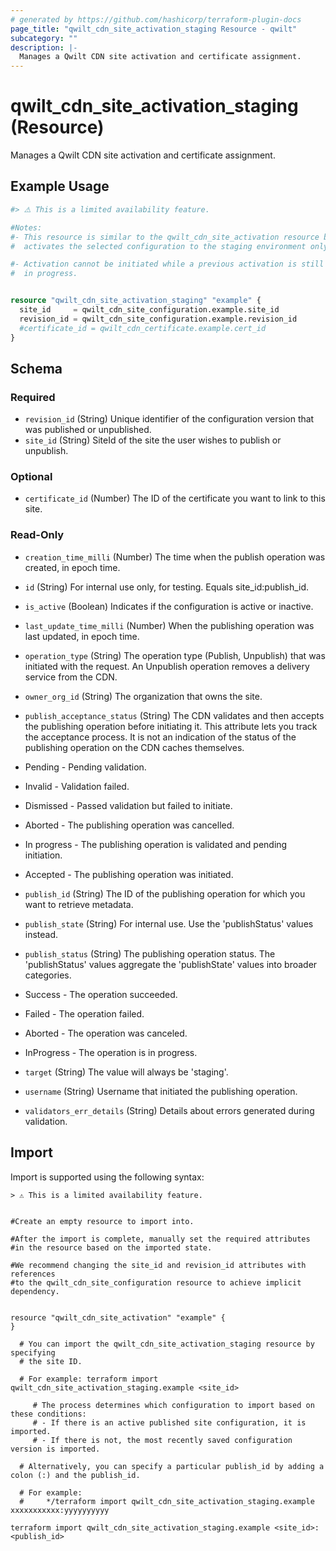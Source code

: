 ```yaml
---
# generated by https://github.com/hashicorp/terraform-plugin-docs
page_title: "qwilt_cdn_site_activation_staging Resource - qwilt"
subcategory: ""
description: |-
  Manages a Qwilt CDN site activation and certificate assignment.
---
```


# qwilt_cdn_site_activation_staging (Resource)

Manages a Qwilt CDN site activation and certificate assignment.

## Example Usage

```terraform
#> ⚠️ This is a limited availability feature.

#Notes:
#- This resource is similar to the qwilt_cdn_site_activation resource but 
#  activates the selected configuration to the staging environment only.

#- Activation cannot be initiated while a previous activation is still 
#  in progress.


resource "qwilt_cdn_site_activation_staging" "example" {
  site_id     = qwilt_cdn_site_configuration.example.site_id
  revision_id = qwilt_cdn_site_configuration.example.revision_id
  #certificate_id = qwilt_cdn_certificate.example.cert_id
}
```

<!-- schema generated by tfplugindocs -->
## Schema

### Required

- `revision_id` (String) Unique identifier of the configuration version that was published or unpublished.
- `site_id` (String) SiteId of the site the user wishes to publish or unpublish.

### Optional

- `certificate_id` (Number) The ID of the certificate you want to link to this site.

### Read-Only

- `creation_time_milli` (Number) The time when the publish operation was created, in epoch time.
- `id` (String) For internal use only, for testing. Equals site_id:publish_id.
- `is_active` (Boolean) Indicates if the configuration is active or inactive.
- `last_update_time_milli` (Number) When the publishing operation was last updated, in epoch time.
- `operation_type` (String) The operation type (Publish, Unpublish) that was initiated with the request. An Unpublish operation removes a delivery service from the CDN.
- `owner_org_id` (String) The organization that owns the site.
- `publish_acceptance_status` (String) The CDN validates and then accepts the publishing operation before initiating it. This attribute lets you track the acceptance process. It is not an indication of the status of the publishing operation on the CDN caches themselves.

- Pending - Pending validation.
- Invalid - Validation failed. 
- Dismissed - Passed validation but failed to initiate.
- Aborted - The publishing operation was cancelled.
- In progress - The publishing operation is validated and pending initiation.
- Accepted - The publishing operation was initiated.
- `publish_id` (String) The ID of the publishing operation for which you want to retrieve metadata.
- `publish_state` (String) For internal use. Use the 'publishStatus' values instead.
- `publish_status` (String) The publishing operation status. The 'publishStatus' values aggregate the 'publishState' values into broader categories. 

 - Success - The operation succeeded.
 - Failed - The operation failed.
 - Aborted - The operation was canceled.
 - InProgress - The operation is in progress.
- `target` (String) The value will always be 'staging'.
- `username` (String) Username that initiated the publishing operation.
- `validators_err_details` (String) Details about errors generated during validation.

## Import

Import is supported using the following syntax:

```shell
> ⚠️ This is a limited availability feature.


#Create an empty resource to import into.

#After the import is complete, manually set the required attributes 
#in the resource based on the imported state.

#We recommend changing the site_id and revision_id attributes with references 
#to the qwilt_cdn_site_configuration resource to achieve implicit dependency.


resource "qwilt_cdn_site_activation" "example" {
}

  # You can import the qwilt_cdn_site_activation_staging resource by specifying 
  # the site ID.

  # For example: terraform import qwilt_cdn_site_activation_staging.example <site_id>

     # The process determines which configuration to import based on these conditions: 
     # - If there is an active published site configuration, it is imported.
     # - If there is not, the most recently saved configuration version is imported.
    
  # Alternatively, you can specify a particular publish_id by adding a colon (:) and the publish_id. 

  # For example: 
  #     */terraform import qwilt_cdn_site_activation_staging.example xxxxxxxxxxx:yyyyyyyyyy

terraform import qwilt_cdn_site_activation_staging.example <site_id>:<publish_id>
```
